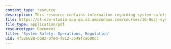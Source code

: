 ```yaml
---
content_type: resource
description: This resource contains information regarding system safety.
file: https://ol-ocw-studio-app-qa.s3.amazonaws.com/courses/16-863j-system-safety-spring-2016/4f526628bb020fedf8125549fca600dc_MIT16_863JS16_LecNotes10.pdf
file_type: application/pdf
resourcetype: Document
title: 'System Safety: Operations, Regulation'
uid: 4f526628-bb02-0fed-f812-5549fca600dc
---
```

